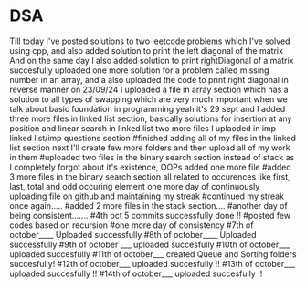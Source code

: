 # DSA
Till today I've posted solutions to two leetcode problems
which I've solved using cpp, and also added solution to print the left diagonal of the matrix
And on the same day I also added solution to print rightDiagonal of a matrix
succesfully uploaded one more solution for a problem called missing number in an array, and a also uploaded the code to print right diagonal in reverse manner
on 23/09/24 I uploaded a file in array section which has a solution to all types of swapping which are very much important when we talk about basic foundation in programming
yeah it's 29 sept and I added three more files in linked list section, basically solutions for insertion at any position and linear search in linked list 
two more files I uplaoded in imp linked list/imp questions section
#finished adding all of my files in the linked list section next I'll create few more folders and then upload all of my work in them
#uploaded two files in the binary search section instead of stack as I completely forgot about it's existence, OOPs added one more file
#added 3 more files in the binary search section all related to occurences like first, last, total and odd occuring element
one more day of continuously uploading file on github and maintaining my streak
#continued my streak once again.....
#added 2 more files in the stack section....
#another day of being consistent.......
#4th oct 5 commits successfully done !!
#posted few codes based on recursion
#one more day of consistency
#7th of october____ Uploaded successfully
#8th of october____ Uploaded successfully
#9th of october ___ uploaded succesfully
#10th of october___ uploaded succesfully
#11th of october___ created Queue and Sorting folders succesfully!
#12th of october___ uploaded succesfully !!
#13th of october___ uploaded succesfully !!
#14th of october___ uploaded succesfully !!
